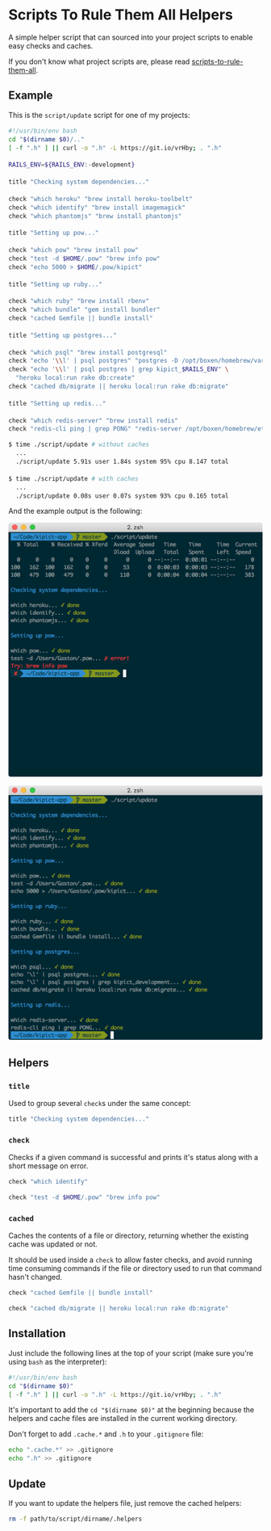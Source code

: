 # Scripts To Rule Them All Helpers

A simple helper script that can sourced into your project scripts to
enable easy checks and caches.

If you don't know what project scripts are, please read
[scripts-to-rule-them-all](https://github.com/github/scripts-to-rule-them-all).

## Example

This is the `script/update` script for one of my projects:

```bash
#!/usr/bin/env bash
cd "$(dirname $0)/.."
[ -f ".h" ] || curl -o ".h" -L https://git.io/vrHby; . ".h"

RAILS_ENV=${RAILS_ENV:-development}

title "Checking system dependencies..."

check "which heroku" "brew install heroku-toolbelt"
check "which identify" "brew install imagemagick"
check "which phantomjs" "brew install phantomjs"

title "Setting up pow..."

check "which pow" "brew install pow"
check "test -d $HOME/.pow" "brew info pow"
check "echo 5000 > $HOME/.pow/kipict"

title "Setting up ruby..."

check "which ruby" "brew install rbenv"
check "which bundle" "gem install bundler"
check "cached Gemfile || bundle install"

title "Setting up postgres..."

check "which psql" "brew install postgresql"
check "echo '\\l' | psql postgres" "postgres -D /opt/boxen/homebrew/var/postgres"
check "echo '\\l' | psql postgres | grep kipict_$RAILS_ENV" \
  "heroku local:run rake db:create"
check "cached db/migrate || heroku local:run rake db:migrate"

title "Setting up redis..."

check "which redis-server" "brew install redis"
check "redis-cli ping | grep PONG" "redis-server /opt/boxen/homebrew/etc/redis.conf"
```

```bash
$ time ./script/update # without caches
  ...
  ./script/update 5.91s user 1.84s system 95% cpu 8.147 total

$ time ./script/update # with caches
  ...
  ./script/update 0.08s user 0.07s system 93% cpu 0.165 total
```

And the example output is the following:

![failure](images/failure.png)

![success](images/success.png)

## Helpers

### `title`

Used to group several `check`s under the same concept:

```bash
title "Checking system dependencies..."
```

### `check`

Checks if a given command is successful and prints it's status along
with a short message on error.

```bash
check "which identify"
```

```bash
check "test -d $HOME/.pow" "brew info pow"
```

### `cached`

Caches the contents of a file or directory, returning whether the
existing cache was updated or not.

It should be used inside a `check` to allow faster checks, and avoid
running time consuming commands if the file or directory used to run
that command hasn't changed.

```bash
check "cached Gemfile || bundle install"
```

```bash
check "cached db/migrate || heroku local:run rake db:migrate"
```

## Installation

Just include the following lines at the top of your script (make sure
you're using `bash` as the interpreter):

```bash
#!/usr/bin/env bash
cd "$(dirname $0)"
[ -f ".h" ] || curl -o ".h" -L https://git.io/vrHby; . ".h"
```

It's important to add the `cd "$(dirname $0)"` at the beginning because
the helpers and cache files are installed in the current working
directory.

Don't forget to add `.cache.*` and `.h` to your `.gitignore` file:

```bash
echo ".cache.*" >> .gitignore
echo ".h" >> .gitignore
```

## Update

If you want to update the helpers file, just remove the cached helpers:

```bash
rm -f path/to/script/dirname/.helpers
```
